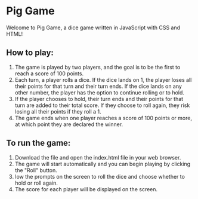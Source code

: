 # Pig Game

Welcome to Pig Game, a dice game written in JavaScript with CSS and HTML!

## How to play:

1. The game is played by two players, and the goal is to be the first to reach a score of 100 points.
2. Each turn, a player rolls a dice. If the dice lands on 1, the player loses all their points for that turn and their turn ends. If the dice lands on any other number, the player has the option to continue rolling or to hold.
3. If the player chooses to hold, their turn ends and their points for that turn are added to their total score. If they choose to roll again, they risk losing all their points if they roll a 1.
4. The game ends when one player reaches a score of 100 points or more, at which point they are declared the winner.

## To run the game:

1. Download the file and open the index.html file in your web browser.
2. The game will start automatically and you can begin playing by clicking the "Roll" button.
3. low the prompts on the screen to roll the dice and choose whether to hold or roll again.
4. The score for each player will be displayed on the screen.
